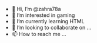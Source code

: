 - 👋 Hi, I’m @zahra78a
- 👀 I’m interested in gaming
- 🌱 I’m currently learning HTML
- 💞️ I’m looking to collaborate on ...
- 📫 How to reach me ...

<!---
zahra78a/zahra78a is a ✨ special ✨ repository because its `README.md` (this file) appears on your GitHub profile.
You can click the Preview link to take a look at your changes.
--->
